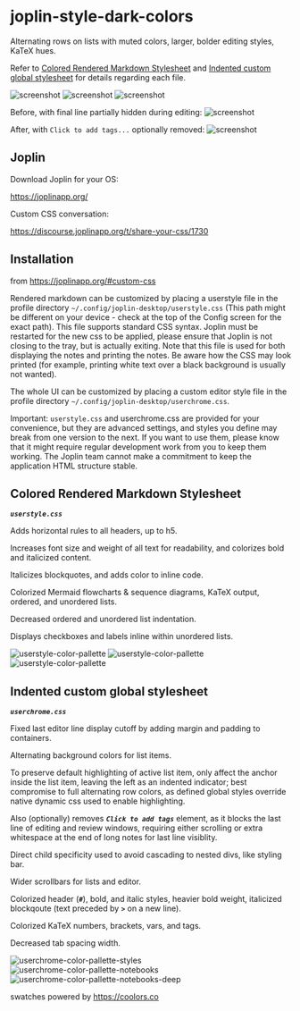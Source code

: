 # joplin-style-dark-colors
Alternating rows on lists with muted colors, larger, bolder editing styles, KaTeX hues.

Refer to [Colored Rendered Markdown Stylesheet](#colored-rendered-markdown-stylesheet) and [Indented custom global stylesheet](#indented-custom-global-stylesheet) for details regarding each file.

![screenshot](img/joplin-style-dark-colors_00.png)
![screenshot](img/joplin-style-dark-colors_09.png)
![screenshot](img/joplin-style-dark-colors_10.png)

Before, with final line partially hidden during editing:
![screenshot](img/joplin-style-dark-colors_05.png)

After, with `Click to add tags...` optionally removed:
![screenshot](img/joplin-style-dark-colors_06.png)

## Joplin
Download Joplin for your OS: 

https://joplinapp.org/

Custom CSS conversation: 

https://discourse.joplinapp.org/t/share-your-css/1730

## Installation
from 
https://joplinapp.org/#custom-css

Rendered markdown can be customized by placing a userstyle file in the profile directory `~/.config/joplin-desktop/userstyle.css` (This path might be different on your device - check at the top of the Config screen for the exact path). This file supports standard CSS syntax. Joplin must be restarted for the new css to be applied, please ensure that Joplin is not closing to the tray, but is actually exiting. Note that this file is used for both displaying the notes and printing the notes. Be aware how the CSS may look printed (for example, printing white text over a black background is usually not wanted).

The whole UI can be customized by placing a custom editor style file in the profile directory `~/.config/joplin-desktop/userchrome.css`.

Important: `userstyle.css` and userchrome.css are provided for your convenience, but they are advanced settings, and styles you define may break from one version to the next. If you want to use them, please know that it might require regular development work from you to keep them working. The Joplin team cannot make a commitment to keep the application HTML structure stable.


## Colored Rendered Markdown Stylesheet
***`userstyle.css`***

Adds horizontal rules to all headers, up to h5.

Increases font size and weight of all text for readability, and colorizes bold and italicized content.

Italicizes blockquotes, and adds color to inline code.

Colorized Mermaid flowcharts & sequence diagrams, KaTeX output, ordered, and unordered lists.

Decreased ordered and unordered list indentation.

Displays checkboxes and labels inline within unordered lists.

![userstyle-color-pallette](img/joplin-style-dark-colors_01-userstyle.png)
![userstyle-color-pallette](img/joplin-style-dark-colors_07-userstyle.png)
![userstyle-color-pallette](img/joplin-style-dark-colors_08-userstyle.png)

## Indented custom global stylesheet
***`userchrome.css`***

Fixed last editor line display cutoff by adding margin and padding to containers.

Alternating background colors for list items.

To preserve default highlighting of active list item, only affect the anchor inside the list item, leaving the left as an indented indicator; best compromise to full alternating row colors, as defined global styles override native dynamic css used to enable highlighting.

Also (optionally) removes ***`Click to add tags`*** element, as it blocks the last line of editing and review windows, requiring either scrolling or extra whitespace at the end of long notes for last line visiblity.

Direct child specificity used to avoid cascading to nested divs, like styling bar.

Wider scrollbars for lists and editor.

Colorized header (***`#`***), bold, and italic styles, heavier bold weight, italicized blockqoute (text preceded by ***`>`*** on a new line).

Colorized KaTeX numbers, brackets, vars, and tags.

Decreased tab spacing width.

![userchrome-color-pallette-styles](img/joplin-style-dark-colors_02-userchrome.png)
![userchrome-color-pallette-notebooks](img/joplin-style-dark-colors_03-userchrome.png)
![userchrome-color-pallette-notebooks-deep](img/joplin-style-dark-colors_04-userchrome.png)

swatches powered by 
https://coolors.co

